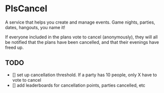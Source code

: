 # PlsCancel

A service that helps you create and manage events. Game nights, parties, dates, hangouts, you name it!

If everyone included in the plans vote to cancel (anonymously), they will all be notified that the plans have been cancelled, and that their evenings have freed up.

## TODO

- [] set up cancellation threshold. If a party has 10 people, only X have to vote to cancel
- [] add leaderboards for cancellation points, parties cancelled, etc

